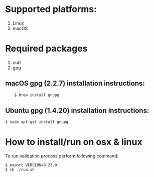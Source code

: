 # Supported platforms:
1. Linux
1. macOS

# Required packages
1. curl
2. gpg

## macOS gpg (2.2.7) installation instructions:
```sh
    $ brew install gnupg 
```

## Ubuntu gpg (1.4.20) installation instructions:
```sh
$ sudo apt-get install gnupg
```

# How to install/run on osx & linux
To run validation process perform following command:
```sh
$ export VERSION=0.23.0
$ sh ./run.sh
```